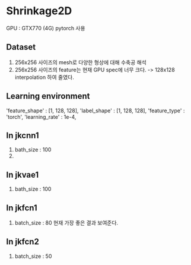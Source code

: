 # Shrinkage2D

GPU : GTX770 (4G)
pytorch 사용

## Dataset
1. 256x256 사이즈의 mesh로 다양한 형상에 대해 수축공 해석
2. 256x256 사이즈의 feature는 현재 GPU spec에 너무 크다. -> 128x128 interpolation 하여 줄였다. 


## Learning environment
'feature_shape' : [1, 128, 128],
'label_shape' : [1, 128, 128],
'feature_type' : 'torch',
'learning_rate' : 1e-4,  


## In jkcnn1 
1. bath_size : 100
2. 

## In jkvae1 
1. bath_size : 100


## In jkfcn1 
1. batch_size : 80
현재 가장 좋은 결과 보여준다. 

## In jkfcn2 
1. batch_size : 50




